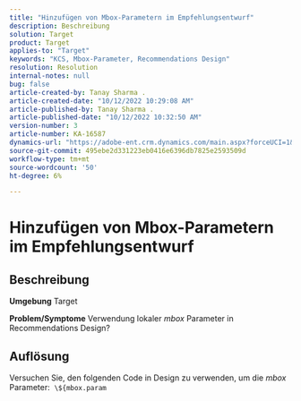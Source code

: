 ```yaml
---
title: "Hinzufügen von Mbox-Parametern im Empfehlungsentwurf"
description: Beschreibung
solution: Target
product: Target
applies-to: "Target"
keywords: "KCS, Mbox-Parameter, Recommendations Design"
resolution: Resolution
internal-notes: null
bug: false
article-created-by: Tanay Sharma .
article-created-date: "10/12/2022 10:29:08 AM"
article-published-by: Tanay Sharma .
article-published-date: "10/12/2022 10:32:50 AM"
version-number: 3
article-number: KA-16587
dynamics-url: "https://adobe-ent.crm.dynamics.com/main.aspx?forceUCI=1&pagetype=entityrecord&etn=knowledgearticle&id=22da67b1-184a-ed11-bba2-0022480868ff"
source-git-commit: 495ebe2d331223eb0416e6396db7825e2593509d
workflow-type: tm+mt
source-wordcount: '50'
ht-degree: 6%

---
```


# Hinzufügen von Mbox-Parametern im Empfehlungsentwurf

## Beschreibung

<b>Umgebung</b>
Target


<b>Problem/Symptome</b>
Verwendung lokaler *mbox* Parameter in Recommendations Design?


## Auflösung


Versuchen Sie, den folgenden Code in Design zu verwenden, um die *mbox* Parameter:  `\${mbox.param`
